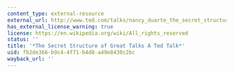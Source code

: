 ```yaml
---
content_type: external-resource
external_url: http://www.ted.com/talks/nancy_duarte_the_secret_structure_of_great_talks
has_external_license_warning: true
license: https://en.wikipedia.org/wiki/All_rights_reserved
status: ''
title: '*The Secret Structure of Great Talks A Ted Talk*'
uid: fb2de366-b9c4-4f71-b4d8-a49e8430c2bc
wayback_url: ''
---
```

